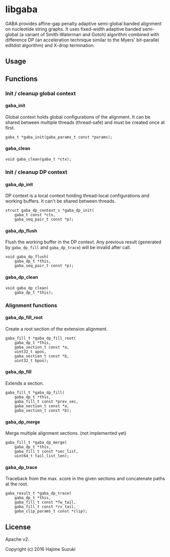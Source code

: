 # libgaba

GABA provides affine-gap penalty adaptive semi-global banded alignment on nucleotide string graphs. It uses fixed-width adaptive banded semi-global (a variant of Smith-Waterman and Gotoh) algorithm combined with difference DP (an acceleration technique similar to the Myers' bit-parallel editdist algorithm) and X-drop termination.

## Usage



## Functions

### Init / cleanup global context

#### gaba\_init

Global context holds global configurations of the alignment. It can be shared between multiple threads (thread-safe) and must be created once at first.

```
gaba_t *gaba_init(gaba_params_t const *params);
```

#### gaba\_clean

```
void gaba_clean(gaba_t *ctx);
```

### Init / cleanup DP context

#### gaba\_dp\_init

DP context is a local context holding thread-local configurations and working buffers. It can't be shared between threads.

```
struct gaba_dp_context_s *gaba_dp_init(
	gaba_t const *ctx,
	gaba_seq_pair_t const *p);
```

#### gaba\_dp\_flush

Flush the working buffer in the DP context. Any previous result (generated by `gaba_dp_fill` and `gaba_dp_trace`) will be invalid after call.

```
void gaba_dp_flush(
	gaba_dp_t *this,
	gaba_seq_pair_t const *p);
```

#### gaba\_dp\_clean

```
void gaba_dp_clean(
	gaba_dp_t *this);
```

### Alignment functions

#### gaba\_dp\_fill\_root

Create a root section of the extension alignment.

```
gaba_fill_t *gaba_dp_fill_root(
	gaba_dp_t *this,
	gaba_section_t const *a,
	uint32_t apos,
	gaba_section_t const *b,
	uint32_t bpos);
```

#### gaba\_dp\_fill

Extends a section.

```
gaba_fill_t *gaba_dp_fill(
	gaba_dp_t *this,
	gaba_fill_t const *prev_sec,
	gaba_section_t const *a,
	gaba_section_t const *b);
```

#### gaba\_dp\_merge

Merge multiple alignment sections. (not implemented yet)

```
gaba_fill_t *gaba_dp_merge(
	gaba_dp_t *this,
	gaba_fill_t const *sec_list,
	uint64_t tail_list_len);
```

#### gaba\_dp\_trace

Traceback from the max. score in the given sections and concatenate paths at the root.

```
gaba_result_t *gaba_dp_trace(
	gaba_dp_t *this,
	gaba_fill_t const *fw_tail,
	gaba_fill_t const *rv_tail,
	gaba_clip_params_t const *clip);
```

## License

Apache v2.

Copyright (c) 2016 Hajime Suzuki